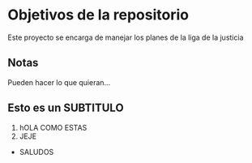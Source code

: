 # Objetivos de la repositorio

Este proyecto se encarga de manejar los planes de la liga de la justicia


## Notas
Pueden hacer lo que quieran...

## Esto es un SUBTITULO
1. hOLA COMO ESTAS
2. JEJE
* SALUDOS
